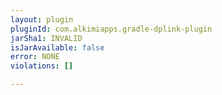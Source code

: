 ```yaml
---
layout: plugin
pluginId: com.alkimiapps.gradle-dplink-plugin
jarSha1: INVALID
isJarAvailable: false
error: NONE
violations: []

---
```

